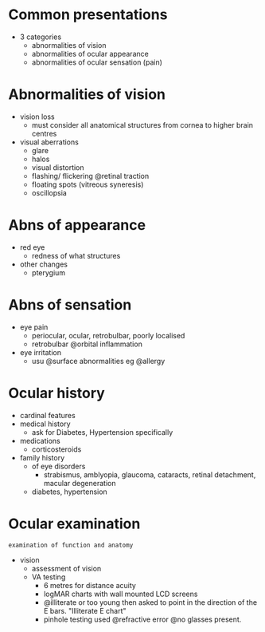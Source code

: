# Common presentations
- 3 categories
    + abnormalities of vision
    + abnormalities of ocular appearance
    + abnormalities of ocular sensation (pain)

# Abnormalities of vision
- vision loss
    + must consider all anatomical structures from cornea to higher brain centres
- visual aberrations
    + glare
    + halos
    + visual distortion
    + flashing/ flickering @retinal traction
    + floating spots (vitreous syneresis)
    + oscillopsia

# Abns of appearance
- red eye
    + redness of what structures
- other changes
    + pterygium

# Abns of sensation
- eye pain
    + periocular, ocular, retrobulbar, poorly localised
    + retrobulbar @orbital inflammation
- eye irritation
    + usu @surface abnormalities eg @allergy

# Ocular history
- cardinal features
- medical history   
    + ask for Diabetes, Hypertension specifically
- medications
    + corticosteroids
- family history    
    + of eye disorders
        * strabismus, amblyopia, glaucoma, cataracts, retinal detachment, macular degeneration
    + diabetes, hypertension

# Ocular examination
    examination of function and anatomy
- vision
    + assessment of vision
    + VA testing
        * 6 metres for distance acuity
        * logMAR charts with wall mounted LCD screens
        * @illiterate or too young then asked to point in the direction of the E bars. "Illiterate E chart"
        * pinhole testing used @refractive error @no glasses present.